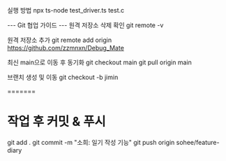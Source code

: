 실행 방법
 npx ts-node test_driver.ts test.c

--- Git 협업 가이드 ---
원격 저장소 삭제 확인
 git remote -v 

원격 저장소 추가
 git remote add origin https://github.com/zzmnxn/Debug_Mate

 최신 main으로 이동 후 동기화
git checkout main
git pull origin main

브랜치 생성 및 이동
 git checkout -b jimin

=======
#  작업 후 커밋 & 푸시
git add .
git commit -m "소희: 일기 작성 기능"
git push origin sohee/feature-diary


